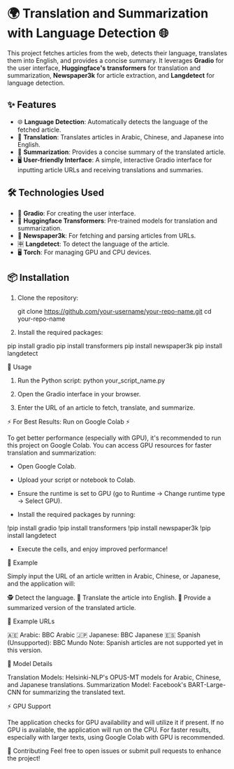 # 🌍 Translation and Summarization with Language Detection 🌐

This project fetches articles from the web, detects their language, translates them into English, and provides a concise summary. It leverages **Gradio** for the user interface, **Huggingface's transformers** for translation and summarization, **Newspaper3k** for article extraction, and **Langdetect** for language detection.

## ✨ Features

- 🌐 **Language Detection**: Automatically detects the language of the fetched article.
- 🔄 **Translation**: Translates articles in Arabic, Chinese, and Japanese into English.
- 📝 **Summarization**: Provides a concise summary of the translated article.
- 🖥️ **User-friendly Interface**: A simple, interactive Gradio interface for inputting article URLs and receiving translations and summaries.

## 🛠️ Technologies Used

- 🎨 **Gradio**: For creating the user interface.
- 🤗 **Huggingface Transformers**: Pre-trained models for translation and summarization.
- 📰 **Newspaper3k**: For fetching and parsing articles from URLs.
- 🈸 **Langdetect**: To detect the language of the article.
- 🖥️ **Torch**: For managing GPU and CPU devices.

## 📦 Installation

1. Clone the repository:

   git clone https://github.com/your-username/your-repo-name.git
   cd your-repo-name

2. Install the required packages:

pip install gradio
pip install transformers
pip install newspaper3k
pip install langdetect

🚀 Usage

1. Run the Python script:
python your_script_name.py

2. Open the Gradio interface in your browser.
   
3. Enter the URL of an article to fetch, translate, and summarize.

⚡ For Best Results: Run on Google Colab ⚡

To get better performance (especially with GPU), it's recommended to run this project on Google Colab. You can access GPU resources for faster translation and summarization:

* Open Google Colab.

* Upload your script or notebook to Colab.

* Ensure the runtime is set to GPU (go to Runtime -> Change runtime type -> Select GPU).

* Install the required packages by running:

!pip install gradio
!pip install transformers
!pip install newspaper3k
!pip install langdetect

* Execute the cells, and enjoy improved performance!

🌟 Example

Simply input the URL of an article written in Arabic, Chinese, or Japanese, and the application will:

🕵️ Detect the language.
🔄 Translate the article into English.
📝 Provide a summarized version of the translated article.

🔗 Example URLs

🇦🇪 Arabic: BBC Arabic
🇯🇵 Japanese: BBC Japanese
🇪🇸 Spanish (Unsupported): BBC Mundo
Note: Spanish articles are not supported yet in this version.

🧠 Model Details

Translation Models: Helsinki-NLP's OPUS-MT models for Arabic, Chinese, and Japanese translations.
Summarization Model: Facebook's BART-Large-CNN for summarizing the translated text.

⚡ GPU Support

The application checks for GPU availability and will utilize it if present. If no GPU is available, the application will run on the CPU. For faster results, especially with larger texts, using Google Colab with GPU is recommended.

🤝 Contributing
Feel free to open issues or submit pull requests to enhance the project!
